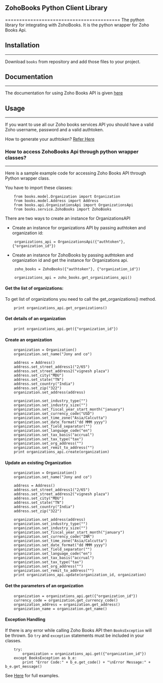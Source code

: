 ## **ZohoBooks Python Client Library**
=========================================
The python library for integrating with ZohoBooks. It is the python wrapper for Zoho Books Api.

## Installation
---------------
Download `books` from repository and add those files to your project.

## Documentation
----------------
The documentation for using Zoho Books API is given [here](https://www.zoho.com/books/api/v3/)

## Usage
--------
If you want to use all our Zoho books services API you should have a valid Zoho username, password and a valid authtoken.

How to generate your authtoken? [Refer Here](https://www.zoho.com/books/api/v3/) 

### How to access ZohoBooks Api through python wrapper classes?
------------------------------------------------------------------ 

Here is a sample example code for accessing Zoho Books API through Python wrapper class.

You have to import these classes:

        from books.model.Organization import Organization
        from books.model.Address import Address
        from books.api.OrganizationsApi import OrganizationsApi
        from books.service.ZohoBooks import ZohoBooks
		
There are two ways to create an instance for OrganizationsAPI

 - Create an instance for organizations API by passing authtoken and organization id:

        organizations_api = OrganizationsApi({"authtoken"}, {"organization_id"})
			
 - Create an instance for ZohoBooks by passing authtoken and organization id and get the instance for Organizations api.
     
        zoho_books = ZohoBooks({"authtoken"}, {"organization_id"})

        organizations_api = zoho_books.get_organizations_api()
			
			
#### **Get the list of organizations:**
			
To get list of organizations you need to call the get_organizations() method.

        print organizations_api.get_organizations()

#### **Get details of an organization**
    
        print organizations_api.get({"organization_id"})

#### **Create an organization**
        
        organization = Organization()
        organization.set_name("Jony and co")

        address = Address()
        address.set_street_address1("2/65")
        address.set_street_address2("vignesh plaza")
        address.set_city("MDU")
        address.set_state("TN")
        address.set_country("India")
        address.set_zip("322")
        organization.set_address(address)

        organization.set_industry_type("")
        organization.set_industry_size("")
        organization.set_fiscal_year_start_month("january")
        organization.set_currency_code("USD")
        organization.set_time_zone("Asia/Calcutta")
        organization.set_date_format("dd MMM yyyy")
        organization.set_field_separator("")
        organization.set_language_code("en")
        organization.set_tax_basis("accrual")
        organization.set_tax_type("tax")
        organization.set_org_address("")
        organization.set_remit_to_address("")
        print organizations_api.create(organization)

#### **Update an existing Organization**
 
        organization = Organization()
        organization.set_name("Jony and co")

        address = Address()
        address.set_street_address1("2/65")
        address.set_street_address2("vignesh plaza")
        address.set_city("MDU")
        address.set_state("TN")
        address.set_country("India")
        address.set_zip("322")

        organization.set_address(address)
        organization.set_industry_type("")
        organization.set_industry_size("")
        organization.set_fiscal_year_start_month("january")
        organization.set_currency_code("INR")
        organization.set_time_zone("Asia/Calcutta")
        organization.set_date_format("dd MMM yyyy")
        organization.set_field_separator("")
        organization.set_language_code("en")
        organization.set_tax_basis("accrual")
        organization.set_tax_type("tax")
        organization.set_org_address("")
        organization.set_remit_to_address("")
        print organizations_api.update(organization_id, organization)

#### **Get the parameters of an organization**

        organization = organizations_api.get({"organization_id"})
        currency_code = organization.get_currency_code()
        organization_address = organization.get_address()
        organization_name = organization.get_name()

#### **Exception Handling**

If there is any error while calling Zoho Books API then `BooksException` will be thrown. So `try` and `exception` statements must be included in your classes.

        try:
            organization = organizations_api.get({"organization_id"})
        except BooksException as b_e:
            print "Error Code:" + b_e.get_code() + "\nError Message:" + b_e.get_message()

See [Here](../../tree/master/test) for full examples.
      

